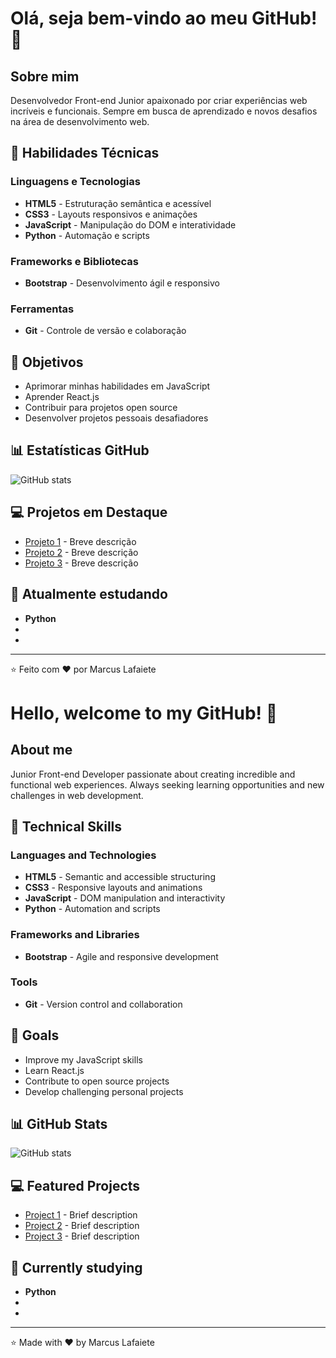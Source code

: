 # Olá, seja bem-vindo ao meu GitHub! 👋

## Sobre mim
Desenvolvedor Front-end Junior apaixonado por criar experiências web incríveis e funcionais. Sempre em busca de aprendizado e novos desafios na área de desenvolvimento web.

## 🚀 Habilidades Técnicas

### Linguagens e Tecnologias
- **HTML5** - Estruturação semântica e acessível
- **CSS3** - Layouts responsivos e animações
- **JavaScript** - Manipulação do DOM e interatividade
- **Python** - Automação e scripts

### Frameworks e Bibliotecas
- **Bootstrap** - Desenvolvimento ágil e responsivo

### Ferramentas
- **Git** - Controle de versão e colaboração

## 🎯 Objetivos
- Aprimorar minhas habilidades em JavaScript
- Aprender React.js
- Contribuir para projetos open source
- Desenvolver projetos pessoais desafiadores

## 📊 Estatísticas GitHub
![GitHub stats](https://github-readme-stats.vercel.app/api?username=Marcuslaf&show_icons=true&theme=radical)

## 💻 Projetos em Destaque
- [Projeto 1](link_projeto) - Breve descrição
- [Projeto 2](link_projeto) - Breve descrição
- [Projeto 3](link_projeto) - Breve descrição

## 🌱 Atualmente estudando
- **Python**
- 
- 

---
⭐️ Feito com ❤️ por Marcus Lafaiete



# Hello, welcome to my GitHub! 👋

## About me
Junior Front-end Developer passionate about creating incredible and functional web experiences. Always seeking learning opportunities and new challenges in web development.

## 🚀 Technical Skills

### Languages and Technologies
- **HTML5** - Semantic and accessible structuring
- **CSS3** - Responsive layouts and animations
- **JavaScript** - DOM manipulation and interactivity
- **Python** - Automation and scripts

### Frameworks and Libraries
- **Bootstrap** - Agile and responsive development

### Tools
- **Git** - Version control and collaboration

## 🎯 Goals
- Improve my JavaScript skills
- Learn React.js
- Contribute to open source projects
- Develop challenging personal projects

## 📊 GitHub Stats
![GitHub stats](https://github-readme-stats.vercel.app/api?username=Marcuslaf&show_icons=true&theme=radical)

## 💻 Featured Projects
- [Project 1](link_project) - Brief description
- [Project 2](link_project) - Brief description
- [Project 3](link_project) - Brief description

## 🌱 Currently studying
- **Python**
-
-

---
⭐️ Made with ❤️ by Marcus Lafaiete

